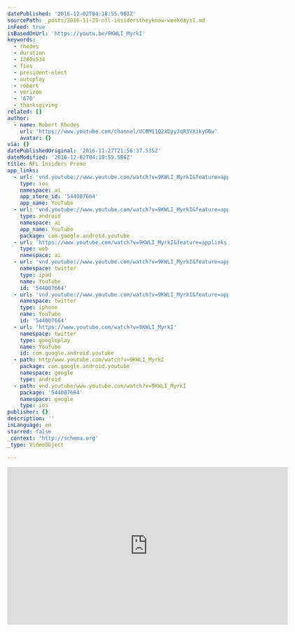 ```yaml
---
datePublished: '2016-12-02T04:18:55.903Z'
sourcePath: _posts/2016-11-25-nfl-insiderstheyknow-weekdays1.md
inFeed: true
isBasedOnUrl: 'https://youtu.be/9KWLI_MyrkI'
keywords:
  - rhodes
  - duration
  - 1280x534
  - fios
  - president-elect
  - autoplay
  - robert
  - verizon
  - '670'
  - thanksgiving
related: []
author:
  - name: Robert Rhodes
    url: 'https://www.youtube.com/channel/UC0M11Q2xDyyJqR3VXikyG6w'
    avatar: {}
via: {}
datePublishedOriginal: '2016-11-27T21:56:37.535Z'
dateModified: '2016-12-02T04:18:55.586Z'
title: NFL Insiders Promo
app_links:
  - url: 'vnd.youtube://www.youtube.com/watch?v=9KWLI_MyrkI&feature=applinks'
    type: ios
    namespace: ai
    app_store_id: '544007664'
    app_name: YouTube
  - url: 'vnd.youtube://www.youtube.com/watch?v=9KWLI_MyrkI&feature=applinks'
    type: android
    namespace: ai
    app_name: YouTube
    package: com.google.android.youtube
  - url: 'https://www.youtube.com/watch?v=9KWLI_MyrkI&feature=applinks'
    type: web
    namespace: ai
  - url: 'vnd.youtube://www.youtube.com/watch?v=9KWLI_MyrkI&feature=applinks'
    namespace: twitter
    type: ipad
    name: YouTube
    id: '544007664'
  - url: 'vnd.youtube://www.youtube.com/watch?v=9KWLI_MyrkI&feature=applinks'
    namespace: twitter
    type: iphone
    name: YouTube
    id: '544007664'
  - url: 'https://www.youtube.com/watch?v=9KWLI_MyrkI'
    namespace: twitter
    type: googleplay
    name: YouTube
    id: com.google.android.youtube
  - path: http/www.youtube.com/watch?v=9KWLI_MyrkI
    package: com.google.android.youtube
    namespace: google
    type: android
  - path: vnd.youtube/www.youtube.com/watch?v=9KWLI_MyrkI
    package: '544007664'
    namespace: google
    type: ios
publisher: {}
description: ''
inLanguage: en
starred: false
_context: 'http://schema.org'
_type: VideoObject

---
```

<iframe src="https://cdn.embedly.com/widgets/media.html?src=https%3A%2F%2Fwww.youtube.com%2Fembed%2F9KWLI_MyrkI%3Ffeature%3Doembed&amp;url=http%3A%2F%2Fwww.youtube.com%2Fwatch%3Fv%3D9KWLI_MyrkI&amp;image=https%3A%2F%2Fi.ytimg.com%2Fvi%2F9KWLI_MyrkI%2Fhqdefault.jpg&amp;key=b7d04c9b404c499eba89ee7072e1c4f7&amp;type=text%2Fhtml&amp;schema=youtube" width="640" height="360" scrolling="no" frameborder="0" allowfullscreen="" style=""></iframe>